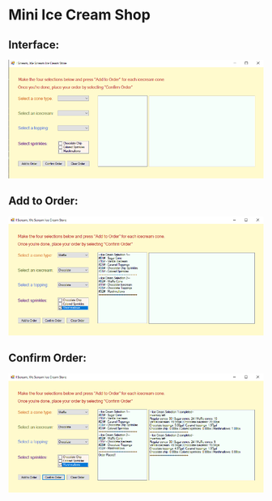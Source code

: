 # Mini Ice Cream Shop

## Interface:
![Image of colorful interface where you can place a custom ice cream order.](Application%20Images/i1.png?raw=true)

## Add to Order:
![Image of colorful interface with ice cream selections made.](Application%20Images/i2.png?raw=true)

## Confirm Order: 
![Image of colorful interface with an ice cream order made.](Application%20Images/i3.png?raw=true)
